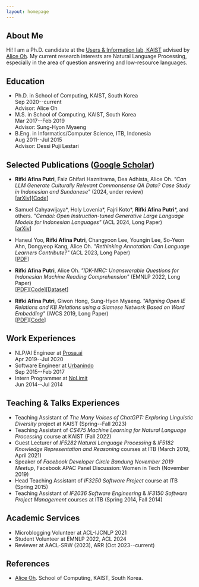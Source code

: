 ```yaml
---
layout: homepage
---
```


## About Me

Hi! I am a Ph.D. candidate at the [Users & Information lab, KAIST](https://uilab.kr/) advised by [Alice Oh](https://aliceoh9.github.io/). My current research interests are Natural Language Processing, especially in the area of question answering and low-resource languages.


## Education

- Ph.D. in School of Computing, KAIST, South Korea
  <br>
  Sep 2020--current
  <br>
  Advisor: Alice Oh
- M.S. in School of Computing, KAIST, South Korea
  <br>
  Mar 2017--Feb 2019
  <br>
  Advisor: Sung-Hyon Myaeng
- B.Eng. in Informatics/Computer Science, ITB, Indonesia
  <br>
  Aug 2011--Jul 2015
  <br>
  Advisor: Dessi Puji Lestari


## Selected Publications ([Google Scholar](https://scholar.google.com/citations?hl=en&user=FsBF4xwAAAAJ))
- **Rifki Afina Putri**, Faiz Ghifari Haznitrama, Dea Adhista, Alice Oh. _"Can LLM Generate Culturally Relevant Commonsense QA Data? Case Study in Indonesian and Sundanese"_ (2024, under review)
  <br>
  [[arXiv](https://arxiv.org/abs/2402.17302)][[Code](https://github.com/rifkiaputri/id-csqa)]

- Samuel Cahyawijaya\*, Holy Lovenia\*, Fajri Koto\*, **Rifki Afina Putri**\*, and others. _"Cendol: Open Instruction-tuned Generative Large Language Models for Indonesian Languages"_ (ACL 2024, Long Paper)
  <br>
  [[arXiv](https://arxiv.org/abs/2404.06138)]
  
- Haneul Yoo, **Rifki Afina Putri**, Changyoon Lee, Youngin Lee, So-Yeon Ahn, Dongyeop Kang, Alice Oh. _"Rethinking Annotation: Can Language Learners Contribute?"_ (ACL 2023, Long Paper)
  <br>
  [[PDF](https://aclanthology.org/2023.acl-long.822/)]
  
- **Rifki Afina Putri**, Alice Oh. _"IDK-MRC: Unanswerable Questions for Indonesian Machine Reading Comprehension"_ (EMNLP 2022, Long Paper)
  <br>
  [[PDF](https://aclanthology.org/2022.emnlp-main.465/)][[Code](https://github.com/rifkiaputri/IDK-MRC)][[Dataset](https://huggingface.co/datasets/rifkiaputri/idk-mrc)]

- **Rifki Afina Putri**, Giwon Hong, Sung-Hyon Myaeng. _"Aligning Open IE Relations and KB Relations using a Siamese Network Based on Word Embedding"_ (IWCS 2019, Long Paper)
  <br>
  [[PDF](https://www.aclweb.org/anthology/W19-0412.pdf)][[Code](https://github.com/rifkiaputri/Relation-Aligner)]


## Work Experiences

- NLP/AI Engineer at [Prosa.ai](https://prosa.ai/)
  <br>
  Apr 2019--Jul 2020
- Software Engineer at [Urbanindo](https://urbanindo.com/)
  <br>
  Sep 2015--Feb 2017
- Intern Programmer at [NoLimit](https://nolimit.id/)
  <br>
  Jun 2014--Jul 2014
  
  
## Teaching & Talks Experiences
- Teaching Assistant of _The Many Voices of ChatGPT: Exploring Linguistic Diversity_ project at KAIST (Spring--Fall 2023)
- Teaching Assistant of _CS475 Machine Learning for Natural Language Processing_ course at KAIST (Fall 2022)
- Guest Lecturer of _IF5282 Natural Language Processing_ & _IF5182 Knowledge Representation and Reasoning_ courses at ITB (March 2019, April 2021)
- Speaker of _Facebook Developer Circle Bandung November 2019 Meetup_, Facebook APAC Panel Discussion: Women in Tech (November 2019)
- Head Teaching Assistant of _IF3250 Software Project_ course at ITB (Spring 2015)
- Teaching Assistant of _IF2036 Software Engineering_ & _IF3150 Software Project Management_ courses at ITB (Spring 2014, Fall 2014)


## Academic Services
- Microblogging Volunteer at ACL-IJCNLP 2021
- Student Volunteer at EMNLP 2022, ACL 2024
- Reviewer at AACL-SRW (2023), ARR (Oct 2023--current)


## References

- [Alice Oh](https://aliceoh9.github.io/). School of Computing, KAIST, South Korea.
